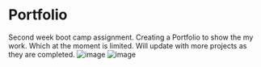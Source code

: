 # Portfolio

Second week boot camp assignment.
Creating a Portfolio to show the my work. Which at the moment is limited. 
Will update with more projects as they are completed.
![image](https://user-images.githubusercontent.com/88224502/131772141-23255bde-5f62-4e09-a67f-2c85949e87cd.png)
![image](https://user-images.githubusercontent.com/88224502/131772439-5dbd9736-8a14-4a4b-8612-2843758b873a.png)
